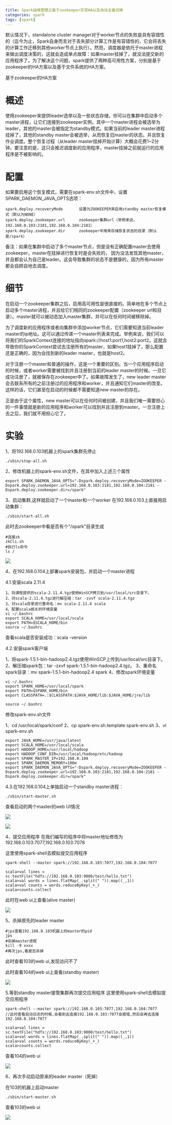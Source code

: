 ```yaml
---
title: Spark运维管理之基于zookeeper实现HA以及自动主备切换
categories: spark  
tags: [spark]
---
```


默认情况下，standalone cluster manager对于worker节点的失败是具有容错性的（迄今为止，Spark自身而言对于丢失部分计算工作是有容错性的，它会将丢失的计算工作迁移到其他worker节点上执行）。然而，调度器是依托于master进程来做出调度决策的，这就会造成单点故障：如果master挂掉了，就没法提交新的应用程序了。为了解决这个问题，spark提供了两种高可用性方案，分别是基于zookeeper的HA方案以及基于文件系统的HA方案。


<!--more-->

基于zookeeper的HA方案

# 概述

使用zookeeper来提供leader选举以及一些状态存储，你可以在集群中启动多个master进程，让它们连接到zookeeper实例。其中一个master进程会被选举为leader，其他的master会被指定为standby模式。如果当前的leader master进程挂掉了，其他的standby master会被选举，从而恢复旧master的状态。并且恢复作业调度。整个恢复过程（从leader master挂掉开始计算）大概会花费1~2分钟。要注意的是，这只会推迟调度新的应用程序，master挂掉之前就运行的应用程序是不被影响的。

# 配置

如果要启用这个恢复模式，需要在spark-env.sh文件中，设置SPARK_DAEMON_JAVA_OPTS选项：
```
spark.deploy.recoveryMode		设置为ZOOKEEPER来启用standby master恢复模式（默认为NONE）
spark.deploy.zookeeper.url		zookeeper集群url（举例来说，192.168.0.103:2181,192.168.0.104:2181）
spark.deploy.zookeeper.dir		zookeeper中用来存储恢复状态的目录（默认是/spark）
```
备注：如果在集群中启动了多个master节点，但是没有正确配置master去使用zookeeper，master在挂掉进行恢复时是会失败的，
因为没法发现其他master，并且都会认为自己是leader。这会导致集群的状态不是健康的，因为所有master都会自顾自地去调度。

# 细节

在启动一个zookeeper集群之后，启用高可用性是很直接的。简单地在多个节点上启动多个master进程，并且给它们相同的zookeeper配置（zookeeper url和目录）。master就可以被动态加入master集群，并可以在任何时间被移除掉。

为了调度新的应用程序或者向集群中添加worker节点，它们需要知道当前leader master的ip地址。这可以通过传递一个master列表来完成。举例来说，我们可以将我们的SparkContext连接的地址指向spark://host1:port1,host2:port2。这就会导致你的SparkContext尝试去注册所有的master，如果host1挂掉了，那么配置还是正确的，因为会找到新的leader master，也就是host2。

对于注册一个master和普通的操作，这是一个重要的区别。当一个应用程序启动的时候，或者worker需要被找到并且注册到当前的leader master的时候。一旦它成功注册了，就被保存在zookeeper中了。如果故障发生了，new leader master会去联系所有的之前注册过的应用程序和worker，并且通知它们master的改变。这样的话，它们甚至在启动的时候都不需要知道new master的存在。

正是由于这个属性，new master可以在任何时间被创建，并且我们唯一需要担心的一件事情就是新的应用程序和worker可以找到并且注册到master。一旦注册上去之后，我们就不用担心它了。


# 实验


1、将192.168.0.103机器上的spark集群先停止
```
./sbin/stop-all.sh
```
2、修改机器上的spark-env.sh文件，在其中加入上述三个属性
```
export SPARK_DAEMON_JAVA_OPTS="-Dspark.deploy.recoveryMode=ZOOKEEPER -Dspark.deploy.zookeeper.url=192.168.0.103:2181,192.168.0.104:2181 -Dspark.deploy.zookeeper.dir=/spark"
```

3、启动集群,这样就启动了一个master和一个worker
在192.168.0.103上直接用启动集群：
```
./sbin/start-all.sh
```

此时去zookeeper中看是否有个"/spark"目录生成
```
#连接zk
zkCli.sh
#执行ls命令
ls /
```

![](http://ols7leonh.bkt.clouddn.com//assert/img/bigdata/spark从入门到精通_笔记/master_ha.png)



4、在192.168.0.104上部署spark安装包，并启动一个master进程

4.1.安装scala 2.11.4
```
1、将课程提供的scala-2.11.4.tgz使用WinSCP拷贝到/usr/local/src目录下。
2、对scala-2.11.4.tgz进行解压缩：tar -zxvf scala-2.11.4.tgz
3、对scala目录进行重命名：mv scala-2.11.4 scala
4、配置scala相关的环境变量
vi ~/.bashrc
export SCALA_HOME=/usr/local/scala
export PATH=$SCALA_HOME/bin
source ~/.bashrc
```
查看scala是否安装成功：scala -version

4.2.安装spark客户端

1、将spark-1.5.1-bin-hadoop2.4.tgz使用WinSCP上传到/usr/local/src目录下。
2、解压缩spark包：tar -zxvf spark-1.5.1-bin-hadoop2.4.tgz。
3、重命名spark目录：mv spark-1.5.1-bin-hadoop2.4 spark
4、修改spark环境变量
```
vi ~/.bashrc
export SPARK_HOME=/usr/local/spark
export PATH=$SPARK_HOME/bin
export CLASSPATH=.:$CLASSPATH:$JAVA_HOME/lib:$JAVA_HOME/jre/lib

source ~/.bashrc
```

修改spark-env.sh文件

1、cd /usr/local/spark/conf
2、cp spark-env.sh.template spark-env.sh
3、vi spark-env.sh
```
export JAVA_HOME=/usr/java/latest
export SCALA_HOME=/usr/local/scala
export HADOOP_HOME=/usr/local/hadoop
export HADOOP_CONF_DIR=/usr/local/hadoop/etc/hadoop
export SPARK_MASTER_IP=192.168.0.104
export SPARK_DAEMON_MEMORY=100m
export SPARK_DAEMON_JAVA_OPTS="-Dspark.deploy.recoveryMode=ZOOKEEPER -Dspark.deploy.zookeeper.url=192.168.0.103:2181,192.168.0.104:2181 -Dspark.deploy.zookeeper.dir=/spark"
```
4.3.在192.168.0.104上单独启动一个standby master进程：
```
./sbin/start-master.sh
```

查看启动的两个master的web UI情况


![](http://ols7leonh.bkt.clouddn.com//assert/img/bigdata/spark从入门到精通_笔记/master_ha_2.png)

![](http://ols7leonh.bkt.clouddn.com//assert/img/bigdata/spark从入门到精通_笔记/master_ha_3.png)




4、提交应用程序
在我们编写的程序中将master地址修改为192.168.0.103:7077,192.168.0.103:7078

这里使用spark-shell去模拟提交应用程序

```
spark-shell --master spark://192.168.0.103:7077,192.168.0.104:7077

scala>val lines = sc.textFile("hdfs://192.168.0.103:9000/test/hello.txt")
scala>val words = lines.flatMap(_.split(" ")).map((_,1))
scala>val counts = words.reduceByKey(_+_)
scala>counts.collect

```
此时在web ui上查看(alive master)

![](http://ols7leonh.bkt.clouddn.com//assert/img/bigdata/spark从入门到精通_笔记/master_ha_4.png)

5、杀掉原先的leader master

```
#jps查看192.168.0.103机器上的master的pid
jps
#杀掉master进程
kill -9 xxxx
#再次jps,看是否杀掉
```
此时查看103的web ui,发现访问不了

此时查看104的web ui上查看(standby master)

![](http://ols7leonh.bkt.clouddn.com//assert/img/bigdata/spark从入门到精通_笔记/master_ha_5.png)


5.等到standby master接管集群再次提交应用程序
这里使用spark-shell去模拟提交应用程序
```
spark-shell --master spark://192.168.0.103:7077,192.168.0.104:7077
//此时查看启动日志的时候,会看到去连接192.168.0.103:7077会报错,然后会再去连接192.168.0.104:7077

scala>val lines = sc.textFile("hdfs://192.168.0.103:9000/test/hello.txt")
scala>val words = lines.flatMap(_.split(" ")).map((_,1))
scala>val counts = words.reduceByKey(_+_)
scala>counts.collect

```

查看104的web ui

![](http://ols7leonh.bkt.clouddn.com//assert/img/bigdata/spark从入门到精通_笔记/master_ha_6.png)



6、再次手动启动原来的leader master（死掉）

在103的机器上启动master
```
./sbin/start-master.sh
```
查看103的web ui

![](http://ols7leonh.bkt.clouddn.com//assert/img/bigdata/spark从入门到精通_笔记/master_ha_7.png)






